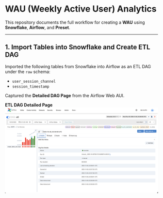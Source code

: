 # WAU (Weekly Active User) Analytics

This repository documents the full workflow for creating a **WAU** using **Snowflake**, **Airflow**, and **Preset**.

---

## 1. Import Tables into Snowflake and Create ETL DAG

Imported the following tables from Snowflake into Airflow as an ETL DAG under the `raw` schema:

- `user_session_channel`
- `session_timestamp`

Captured the **Detailed DAG Page** from the Airflow Web AUI.

**ETL DAG Detailed Page**
![etl](https://raw.githubusercontent.com/aakashvardhan/aakash-elt-preset/main/screenshots/etl_dag_log.png)
